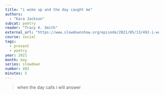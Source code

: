 ```yaml
---
title: "i woke up and the day caught me"
authors:
  - "Kara Jackson"
subcat: poetry
reader: "Tracy K. Smith"
external_url: "https://www.slowdownshow.org/episode/2021/05/13/492-i-woke-up-and-the-day-caught-me"
course: social
tags:
  - present
  - poetry
year: 2021
month: may
series: slowdown
number: 492
minutes: 5
---
```


> when the day calls i will answer